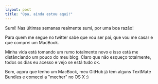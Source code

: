```yaml
---
layout: post
title: "Opa, ainda estou aqui!"
---
```


Sumi! Nas últimas semanas realmente sumi, por uma boa razão!

Para quem me segue no twitter sabe que vou ser pai, que vou me casar e que comprei um MacBook.

Minha vida está tomando um rumo totalmente novo e isso está me distânciando um pouco do meu blog. Claro que não esqueço totalmente, todos os dias eu acesso e vejo se está tudo ok.

Bom, agora que tenho um MacBook, meu GitHub já tem alguns TextMate Bundles e comecei a "mecher" no OS X :)
